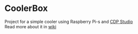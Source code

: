 # CoolerBox

Project for a simple cooler using Raspberry Pi-s and [CDP Studio](http://cdpstudio.com/home-edition)  
Read more about it in [wiki](https://github.com/CDPTechnologies/YourProjectName/wiki)
